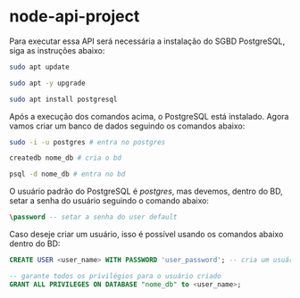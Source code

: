 # node-api-project

Para executar essa API será necessária a instalação do SGBD PostgreSQL, siga as instruções abaixo:

```sh
sudo apt update

sudo apt -y upgrade

sudo apt install postgresql
```

Após a execução dos comandos acima, o PostgreSQL está instalado. Agora vamos criar um banco de dados seguindo os comandos abaixo:

```sh
sudo -i -u postgres # entra no postgres

createdb nome_db # cria o bd

psql -d nome_db # entra no bd
```

O usuário padrão do PostgreSQL é *postgres*, mas devemos, dentro do BD, setar a senha do usuário seguindo o comando abaixo:

```sql
\password -- setar a senha do user default
```

Caso deseje criar um usuário, isso é possível usando os comandos abaixo dentro do BD:

```sql
CREATE USER <user_name> WITH PASSWORD 'user_password'; -- cria um usuário

-- garante todos os privilégios para o usuário criado
GRANT ALL PRIVILEGES ON DATABASE "nome_db" to <user_name>;
```
